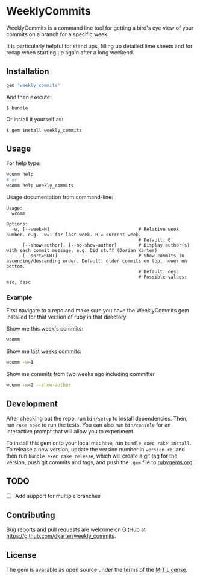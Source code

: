 # WeeklyCommits

WeeklyCommits is a command line tool for getting a bird's eye view of your
commits on a branch for a specific week.

It is particularly helpful for stand ups, filling up detailed time sheets and
for recap when starting up again after a long weekend.

## Installation

```ruby
gem 'weekly_commits'
```

And then execute:

    $ bundle

Or install it yourself as:

    $ gem install weekly_commits

## Usage

For help type:

```sh
wcomm help
# or
wcomm help weekly_commits
```

Usage documentation from command-line:

```
Usage:
  wcomm

Options:
  -w, [--week=N]                                 # Relative week number. e.g. -w=1 for last week. 0 = current week.
                                                 # Default: 0
      [--show-author], [--no-show-author]        # Display author(s) with each commit message. e.g. Did stuff (Dorian Karter)
      [--sort=SORT]                              # Show commits in ascending/descending order. Default: older commits on top, newer on bottom.
                                                 # Default: desc
                                                 # Possible values: asc, desc
```

### Example

First navigate to a repo and make sure you have the WeeklyCommits gem installed
for that version of ruby in that directory.

Show me this week's commits:

```sh
wcomm
```

Show me last weeks commits:

```sh
wcomm -w=1
```

Show me commits from two weeks ago including committer

```sh
wcomm -w=2 --show-author
```

## Development

After checking out the repo, run `bin/setup` to install dependencies. Then, run
`rake spec` to run the tests. You can also run `bin/console` for an interactive
prompt that will allow you to experiment.

To install this gem onto your local machine, run `bundle exec rake install`. To
release a new version, update the version number in `version.rb`, and then run
`bundle exec rake release`, which will create a git tag for the version, push
git commits and tags, and push the `.gem` file to
[rubygems.org](https://rubygems.org).

## TODO

- [ ] Add support for multiple branches

## Contributing

Bug reports and pull requests are welcome on GitHub at
https://github.com/dkarter/weekly_commits.


## License

The gem is available as open source under the terms of the [MIT
License](http://opensource.org/licenses/MIT).

